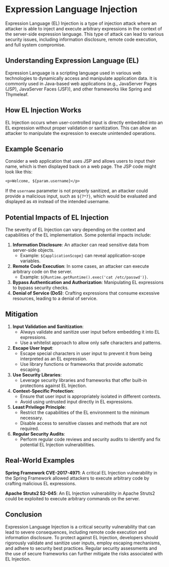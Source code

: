 # Expression Language Injection

Expression Language (EL) Injection is a type of injection attack where an attacker is able to inject and execute arbitrary expressions in the context of the server-side expression language. This type of attack can lead to various security issues, including information disclosure, remote code execution, and full system compromise.

## **Understanding Expression Language (EL)**

Expression Language is a scripting language used in various web technologies to dynamically access and manipulate application data. It is commonly used in Java-based web applications (e.g., JavaServer Pages (JSP), JavaServer Faces (JSF)), and other frameworks like Spring and Thymeleaf.

## **How EL Injection Works**

EL Injection occurs when user-controlled input is directly embedded into an EL expression without proper validation or sanitization. This can allow an attacker to manipulate the expression to execute unintended operations.

## **Example Scenario**

Consider a web application that uses JSP and allows users to input their name, which is then displayed back on a web page. The JSP code might look like this:

```javadoc
<p>Welcome, ${param.username}</p>
```

If the `username` parameter is not properly sanitized, an attacker could provide a malicious input, such as `${7*7}`, which would be evaluated and displayed as `49` instead of the intended username.

## **Potential Impacts of EL Injection**

The severity of EL Injection can vary depending on the context and capabilities of the EL implementation. Some potential impacts include:

1. **Information Disclosure**: An attacker can read sensitive data from server-side objects.
   * Example: `${applicationScope}` can reveal application-scope variables.
2. **Remote Code Execution**: In some cases, an attacker can execute arbitrary code on the server.
   * Example: `${Runtime.getRuntime().exec('cat /etc/passwd')}`.
3. **Bypass Authentication and Authorization**: Manipulating EL expressions to bypass security checks.
4. **Denial of Service (DoS)**: Crafting expressions that consume excessive resources, leading to a denial of service.

## **Mitigation**

1. **Input Validation and Sanitization**:
   * Always validate and sanitize user input before embedding it into EL expressions.
   * Use a whitelist approach to allow only safe characters and patterns.
2. **Escape User Input**:
   * Escape special characters in user input to prevent it from being interpreted as an EL expression.
   * Use library functions or frameworks that provide automatic escaping.
3. **Use Security Libraries**:
   * Leverage security libraries and frameworks that offer built-in protections against EL Injection.
4. **Context-Specific Protection**:
   * Ensure that user input is appropriately isolated in different contexts.
   * Avoid using untrusted input directly in EL expressions.
5. **Least Privilege Principle**:
   * Restrict the capabilities of the EL environment to the minimum necessary.
   * Disable access to sensitive classes and methods that are not required.
6. **Regular Security Audits**:
   * Perform regular code reviews and security audits to identify and fix potential EL Injection vulnerabilities.

## **Real-World Examples**

**Spring Framework CVE-2017-4971**: A critical EL Injection vulnerability in the Spring Framework allowed attackers to execute arbitrary code by crafting malicious EL expressions.

**Apache Struts2 S2-045**: An EL Injection vulnerability in Apache Struts2 could be exploited to execute arbitrary commands on the server.

## **Conclusion**

Expression Language Injection is a critical security vulnerability that can lead to severe consequences, including remote code execution and information disclosure. To protect against EL Injection, developers should rigorously validate and sanitize user inputs, employ escaping mechanisms, and adhere to security best practices. Regular security assessments and the use of secure frameworks can further mitigate the risks associated with EL Injection.

